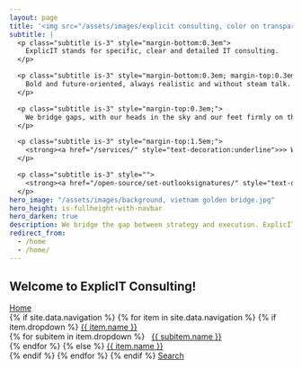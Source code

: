 ```yaml
---
layout: page
title: '<img src="/assets/images/explicit consulting, color on transparent, company and slogan.png" alt="ExplicIT Consulting. We bridge the gap." style="height: 4em; object-fit: contain; margin-left:-0.25em; margin-bottom:0.3em;"><!--ExplicIT Consulting. We bridge the gap.-->'
subtitle: |
  <p class="subtitle is-3" style="margin-bottom:0.3em">
    ExplicIT stands for specific, clear and detailed IT consulting.
  </p>

  <p class="subtitle is-3" style="margin-bottom:0.3em; margin-top:0.3em">
    Bold and future-oriented, always realistic and without steam talk.
  </p>

  <p class="subtitle is-3" style="margin-top:0.3em;">
    We bridge gaps, with our heads in the sky and our feet firmly on the ground.
  </p>

  <p class="subtitle is-3" style="margin-top:1.5em;">
    <strong><a href="/services/" style="text-decoration:underline">>> Which gap can we bridge for you?</a></strong>
  </p>

  <p class="subtitle is-3" style="">
    <strong><a href="/open-source/set-outlooksignatures/" style="text-decoration:underline">>> Set-OutlookSignatures Benefactor Circle</a></strong>
  </p>
hero_image: "/assets/images/background, vietnam golden bridge.jpg"
hero_height: is-fullheight-with-navbar
hero_darken: true
description: We bridge the gap between strategy and execution. ExplicIT stands for specific, clear and detailed IT consulting.
redirect_from:
  - /home
  - /home/
---
```

## Welcome to ExplicIT Consulting!
<div>
  <a href="{{ site.baseurl }}/">Home</a><br>
  {% if site.data.navigation %}
    {% for item in site.data.navigation %}
      {% if item.dropdown %}
        <a href="{{ item.link | relative_url }}">{{ item.name }}</a><br>
        {% for subitem in item.dropdown %}
          &nbsp;&nbsp;<a href="{{ subitem.link | relative_url }}">{{ subitem.name }}</a><br>
        {% endfor %}
      {% else %}
        <a href="{{ item.link | relative_url }}">{{ item.name }}</a><br>
      {% endif %}
    {% endfor %}
  {% endif %}
  <a href="/search"><span class="icon"><i class="fas fa-search"></i></span><span>Search</span></a>
</div>